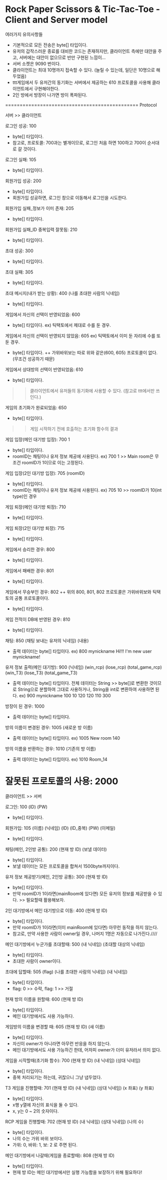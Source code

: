 # Rock Paper Scissors & Tic-Tac-Toe - Client and Server model

여러가지 유의사항들
- 기본적으로 모든 전송은 byte[] 타입이다.
- 유저의 갑작스러운 종료를 대비한 코드는 존재하지만, 클라이언트 측에만 대안을 주고, 서버에는 대안이 없으므로 반만 구현된 느낌이...
- 서버 소켓은 9090 번이다.
- 클라이언트는 최대 10명까지 접속할 수 있다. (늘릴 수 있는데, 일단은 10명으로 해두었음)
- ttt게임에서 두 유저간의 동기화는 서버에서 제공하는 610 프로토콜을 사용해 클라이언트에서 구현해야한다.
- 2인 방에서 방장이 나가면 방이 폭파된다.

==============================================
Protocol

서버 >> 클라이언트

로그인 성공: 100
+ byte[] 타입이다.
+ 참고로, 프로토콜: 700과는 별개이므로, 로그인 처음 하면 100하고 700이 순서대로 갈 것이다.


로그인 실패: 105
+ byte[] 타입이다.


회원가입 성공: 200
+ byte[] 타입이다.
+ 회원가입 성공하면, 로그인 창으로 이동해서 로그인을 시도한다.


회원가입 실패_정보가 이미 존재: 205
+ byte[] 타입이다.


회원가입 실패_ID 중복입력 잘못됨: 210
+ byte[] 타입이다.


초대 성공: 300
+ byte[] 타입이다.


초대 실패: 305
+ byte[] 타입이다.


초대 메시지(내가 받는 상황): 400 (나를 초대한 사람의 닉네임)
+ byte[] 타입이다.


게임에서 자신의 선택이 반영되었음: 600
+ byte[] 타입이다.
ex) 틱택토에서 제대로 수를 둔 경우.


게임에서 자신의 선택이 반영되지 않았음: 605
ex) 틱택토에서 이미 둔 자리에 수를 또 둔 경우.
+ byte[] 타입이다.
++ 가위바위보는 따로 위와 같은(600, 605) 프로토콜이 없다. (무조건 성공하기 때문)


게임에서 상대방의 선택이 반영되었음: 610
+ byte[] 타입이다.
>> 클라이언트에서 유저들의 동기화에 사용할 수 있다. (참고로 ttt에서만 쓰인다.)


게임의 초기화가 완료되었음: 650
+ byte[] 타입이다.
>> 게임 시작하기 전에 호출하는 초기화 함수의 결과


게임 입장(메인 대기방 입장): 700 1
+ byte[] 타입이다.
+ roomID는 채팅이나 유저 정보 제공에 사용된다.
ex) 700 1 >> Main room은 무조건 roomID가 1이므로 이는 고정된다.


게임 입장(2인 대기방 입장): 705 (roomID)
+ byte[] 타입이다.
+ roomID는 채팅이나 유저 정보 제공에 사용된다.
ex) 705 10 >> roomID가 10(int type)인 경우


게임 퇴장(메인 대기방 퇴장): 710
+ byte[] 타입이다.


게임 퇴장(2인 대기방 퇴장): 715
+ byte[] 타입이다.


게임에서 승리한 경우: 800
+ byte[] 타입이다.


게임에서 패배한 경우: 801
+ byte[] 타입이다.


게임에서 무승부인 경우: 802
++ 위의 800, 801, 802 프로토콜은 가위바위보와 틱택토의 공통 프로토콜이다.
+ byte[] 타입이다.


게임 전적이 DB에 반영된 경우: 810
+ byte[] 타입이다.


채팅: 850 (채팅 보내는 유저의 닉네임) (내용)
+ 출력 데이터는 byte[] 타입이다.
ex) 800 mynickname Hi!!! I'm new user mynickname!


유저 정보 출력(메인 대기방): 900 (닉네임) (win_rcp) (lose_rcp) (total_game_rcp) (win_T3) (lose_T3) (total_game_T3)
+ 출력 데이터는 byte[] 타입이다. 전체 데이터는 String >> byte[]로 변환한 것이므로 String으로 분할하여 그대로 사용하거나, String을 int로 변환하여 사용하면 된다.
ex) 900 mynickname 100 10 120 120 110 300


방장이 된 경우: 1000
+ 출력 데이터는 byte[] 타입이다.


방의 이름이 변경된 경우: 1005 (새로운 방 이름)
+ 출력 데이터는 byte[] 타입이다.
ex) 1005 New room 140


방의 이름을 반환하는 경우: 1010 (기존의 방 이름)
+ 출력 데이터는 byte[] 타입이다.
ex) 1010 Room_14


잘못된 프로토콜의 사용: 2000
=====================================================

클라이언트 >> 서버

로그인: 100 (ID) (PW)
+ byte[] 타입이다.


회원가입: 105 (이름) (닉네임) (ID) (ID_중복) (PW) (이메일)
+ byte[] 타입이다.


채팅(메인, 2인방 공통): 200 (현재 방 ID) (보낼 데이터)
+ byte[] 타입이다.
+ 보낼 데이터는 모든 프로토콜을 합쳐서 1500byte까지이다.


유저 정보 제공받기(메인, 2인방 공통): 300 (현재 방 ID) 
+ byte[] 타입이다.
+ 만약 roomID가 1이라면(mainRoom에 있다면) 모든 유저의 정보를 제공받을 수 있다. >> 필요할때 활용해보자.


2인 대기방에서 메인 대기방으로 이동: 400 (현재 방 ID)
+ byte[] 타입이다.
+ 만약 roomID가 1이라면(이미 mainRoom에 있다면) 아무런 동작을 하지 않는다.
+ 참고로, 만약 사용한 사람이 owner일 경우, 나머지 1명은 자동으로 나가진다.////


메인 대기방에서 누군가를 초대할때: 500 (내 닉네임) (초대할 대상의 닉네임)
+ byte[] 타입이다.
+ 초대한 사람이 owner이다.


초대에 답할때: 505 (flag) (나를 초대한 사람의 닉네임) (내 닉네임)
+ byte[] 타입이다.
+ flag: 0 >> 수락, flag: 1 >> 거절


현재 방의 이름을 원할때: 600 (현재 방 ID)
+ byte[] 타입이다.
+ 메인 대기방에서도 사용 가능하다.


게임방의 이름을 변경할 때: 605 (현재 방 ID) (새 이름)
+ byte[] 타입이다.
+ 자신이 owner가 아니라면 아무런 반응을 하지 않는다.
+ 메인 대기방에서도 사용 가능하긴 한데, 어차피 owner가 더미 유저라서 의미 없다.


게임을 시작할때(초기화 함수): 700 (현재 방 ID) (내 닉네임) (상대 닉네임)
+ byte[] 타입이다.
+ 중복 처리되기는 하는데, 귀찮으니 그냥 냅두었다.


T3 게임을 진행할때: 701 (현재 방 ID) (내 닉네임) (상대 닉네임) (x 좌표) (y 좌표) 
+ byte[] 타입이다.
+ x행 y열에 자신의 표식을 둘 수 있다.
+ x, y는 0 ~ 2의 숫자이다.


RCP 게임을 진행할때: 702 (현재 방 ID) (내 닉네임) (상대 닉네임) (나의 수)
+ byte[] 타입이다.
+ 나의 수는 가위 바위 보이다.
+ 가위: 0, 바위: 1, 보: 2 로 주면 된다.


메인 대기방에서 나갈때(게임을 종료할때): 808 (현재 방 ID)
+ byte[] 타입이다.
+ 현재 방 ID는 메인 대기방에서만 실행 가능함을 보장하기 위해 필요하다!
